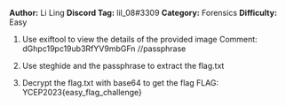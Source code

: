 **Author:** Li Ling
**Discord Tag:** lil_08#3309
**Category:** Forensics
**Difficulty:** Easy

1. Use exiftool to view the details of the provided image
Comment: dGhpc19pc19ub3RfYV9mbGFn //passphrase

2. Use steghide and the passphrase to extract the flag.txt

3. Decrypt the flag.txt with base64 to get the flag
FLAG: YCEP2023{easy_flag_challenge}
